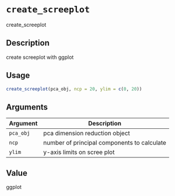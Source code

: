 # `create_screeplot`

create_screeplot


## Description

create screeplot with ggplot


## Usage

```r
create_screeplot(pca_obj, ncp = 20, ylim = c(0, 20))
```


## Arguments

Argument      |Description
------------- |----------------
`pca_obj`     |     pca dimension reduction object
`ncp`     |     number of principal components to calculate
`ylim`     |     y-axis limits on scree plot


## Value

ggplot


